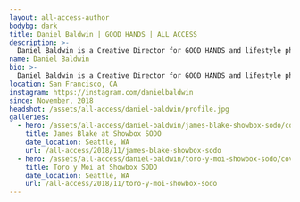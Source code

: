 ```yaml
---
layout: all-access-author
bodybg: dark
title: Daniel Baldwin | GOOD HANDS | ALL ACCESS
description: >-
  Daniel Baldwin is a Creative Director for GOOD HANDS and lifestyle photographer working with clients in the music industry and fashion space.
name: Daniel Baldwin
bio: >-
  Daniel Baldwin is a Creative Director for GOOD HANDS and lifestyle photographer working with clients in the music industry and fashion space.
location: San Francisco, CA
instagram: https://instagram.com/danielbaldwin
since: November, 2018
headshot: /assets/all-access/daniel-baldwin/profile.jpg
galleries:
  - hero: /assets/all-access/daniel-baldwin/james-blake-showbox-sodo/cover.jpg
    title: James Blake at Showbox SODO
    date_location: Seattle, WA
    url: /all-access/2018/11/james-blake-showbox-sodo
  - hero: /assets/all-access/daniel-baldwin/toro-y-moi-showbox-sodo/cover.jpg
    title: Toro y Moi at Showbox SODO
    date_location: Seattle, WA
    url: /all-access/2018/11/toro-y-moi-showbox-sodo
---
```


